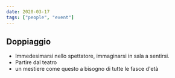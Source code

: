 ```yaml
---
date: 2020-03-17
tags: ["people", "event"]
---
```

## Doppiaggio

- Immedesimarsi nello spettatore, immaginarsi in sala a sentirsi.
- Partire dal teatro
- un mestiere come questo a bisogno di tutte le fasce d'età